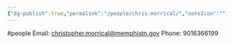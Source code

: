 ```yaml
---
{"dg-publish":true,"permalink":"/people/chris-morrical/","noteIcon":"","created":"2025-07-07T14:23:46.144-05:00"}
---
```


#people
Email: christopher.morrical@memphistn.gov
Phone: 9016366199